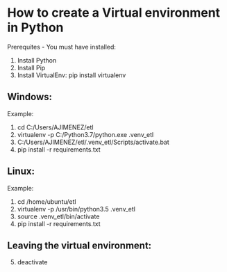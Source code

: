 # How to create a Virtual environment in Python

Prerequites - You must have installed:

1. Install Python
2. Install Pip
3. Install VirtualEnv:  pip install virtualenv

## Windows:

Example:

1. cd C:/Users/AJIMENEZ/etl
2. virtualenv -p C:/Python3.7/python.exe .venv_etl
3. C:/Users/AJIMENEZ/etl/.venv_etl/Scripts/activate.bat
4. pip install -r requirements.txt

## Linux:

Example:

1. cd /home/ubuntu/etl
2. virtualenv -p /usr/bin/python3.5 .venv_etl
3. source .venv_etl/bin/activate
4. pip install -r requirements.txt

## Leaving the virtual environment: 
5. deactivate
